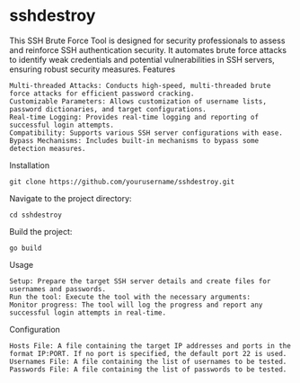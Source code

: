 # sshdestroy

This SSH Brute Force Tool is designed for security professionals to assess and reinforce SSH authentication security. It automates brute force attacks to identify weak credentials and potential vulnerabilities in SSH servers, ensuring robust security measures.
Features

    Multi-threaded Attacks: Conducts high-speed, multi-threaded brute force attacks for efficient password cracking.
    Customizable Parameters: Allows customization of username lists, password dictionaries, and target configurations.
    Real-time Logging: Provides real-time logging and reporting of successful login attempts.
    Compatibility: Supports various SSH server configurations with ease.
    Bypass Mechanisms: Includes built-in mechanisms to bypass some detection measures.

Installation

    git clone https://github.com/yourusername/sshdestroy.git

  


Navigate to the project directory:


    cd sshdestroy

Build the project:


    go build 



Usage

    Setup: Prepare the target SSH server details and create files for usernames and passwords.
    Run the tool: Execute the tool with the necessary arguments:
    Monitor progress: The tool will log the progress and report any successful login attempts in real-time.

Configuration

    Hosts File: A file containing the target IP addresses and ports in the format IP:PORT. If no port is specified, the default port 22 is used.
    Usernames File: A file containing the list of usernames to be tested.
    Passwords File: A file containing the list of passwords to be tested.
